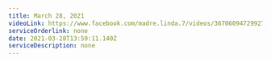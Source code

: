 ```yaml
---
title: March 28, 2021
videoLink: https://www.facebook.com/madre.linda.7/videos/3670609472992780
serviceOrderlink: none
date: 2021-03-28T13:59:11.140Z
serviceDescription: none
---
```

